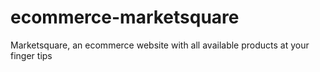 # ecommerce-marketsquare
Marketsquare, an ecommerce website with all available products at your finger tips
